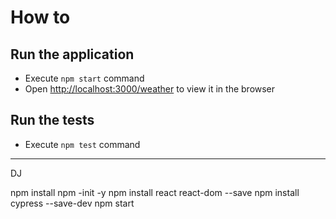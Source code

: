 # How to

## Run the application

- Execute `npm start` command
- Open [http://localhost:3000/weather](http://localhost:3000/weather) to view it in the browser

## Run the tests

- Execute `npm test` command
-------------

DJ 

npm install
npm -init -y
npm install react react-dom --save 
npm install cypress --save-dev
npm start

